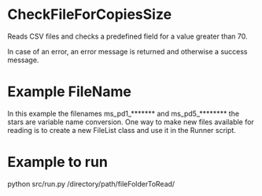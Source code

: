 # CheckFileForCopiesSize

Reads CSV files and checks a predefined field for a value greater than 70.

In case of an error, an error message is returned and otherwise a success message.

# Example FileName
In this example the filenames ms_pd1_*******  and ms_pd5_******** the stars are variable name conversion.
One way to make new files available for reading is to create a new FileList class and use it in the Runner script.

# Example to run
python src/run.py /directory/path/fileFolderToRead/